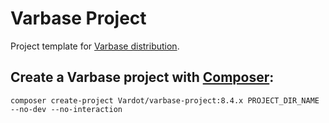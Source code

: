 # Varbase Project

Project template for [Varbase distribution](http://www.drupal.org/project/varbase).


## Create a Varbase project with [Composer](https://getcomposer.org/download/):

```
composer create-project Vardot/varbase-project:8.4.x PROJECT_DIR_NAME --no-dev --no-interaction
```
